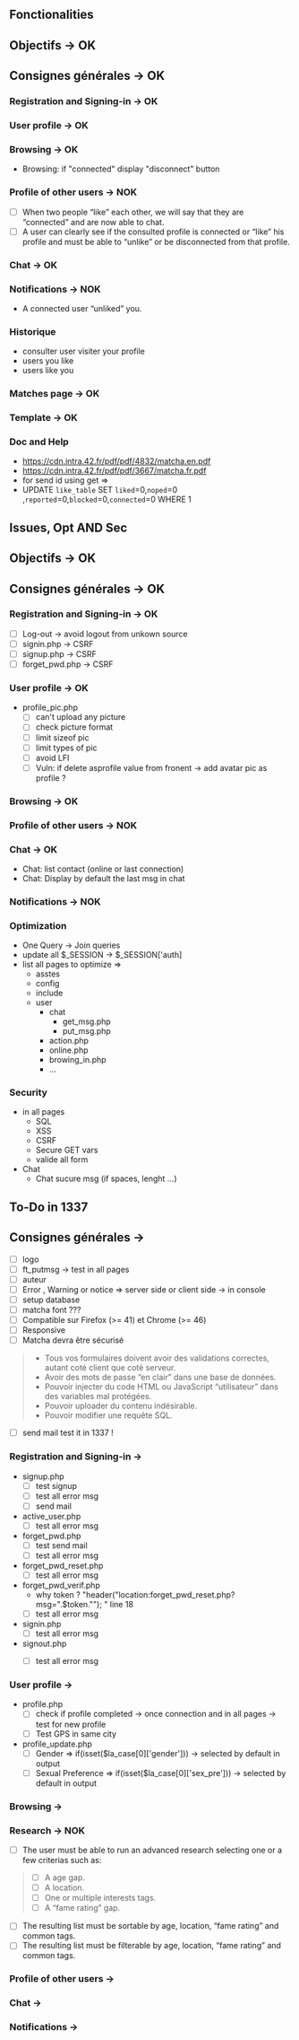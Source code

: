 ## Fonctionalities #########################################################################################
## Objectifs -> OK
## Consignes générales -> OK
### Registration and Signing-in -> OK
### User profile -> OK
### Browsing -> OK
- Browsing: if "connected" display "disconnect" button

### Profile of other users -> NOK
- [ ] When two people “like” each other, we will say that they are “connected” and are now able to chat.
- [ ] A user can clearly see if the consulted profile is connected or “like” his profile and must be able to “unlike” or be disconnected from that profile.

### Chat -> OK
### Notifications -> NOK
- A connected user “unliked” you.

### Historique
- consulter user visiter your profile
- users you like
- users like you

### Matches page -> OK
### Template -> OK
### Doc and Help
- https://cdn.intra.42.fr/pdf/pdf/4832/matcha.en.pdf
- https://cdn.intra.42.fr/pdf/pdf/3667/matcha.fr.pdf
- for send id using get => 	<?php if (isset($la_case[0]['user_id'])) $user_id = hash('whirlpool',htmlspecialchars(trim($la_case[0]['user_id']))); ?>
- UPDATE `like_table` SET `liked`=0,`noped`=0 ,`reported`=0,`blocked`=0,`connected`=0 WHERE 1




## Issues, Opt AND Sec #########################################################################################
## Objectifs -> OK
## Consignes générales -> OK
### Registration and Signing-in -> OK
- [ ] Log-out -> avoid logout from unkown source
- [ ] signin.php -> CSRF
- [ ] signup.php  -> CSRF
- [ ] forget_pwd.php  -> CSRF

### User profile -> OK
- profile_pic.php
    - [ ] can't upload any picture
    - [ ] check picture format
    - [ ] limit sizeof pic
    - [ ] limit types of pic
    - [ ] avoid LFI 
    - [ ] Vuln: if delete asprofile value from fronent -> add avatar pic as profile ?

### Browsing -> OK

### Profile of other users -> NOK

### Chat -> OK
- Chat: list contact (online or last connection)
- Chat: Display by default the last msg in chat

### Notifications -> NOK

### Optimization
- One Query -> Join queries
- update all $_SESSION -> $_SESSION['auth]
- list all pages to optimize =>
    - asstes
    - config
    - include
    - user
        - chat
            - get_msg.php
            - put_msg.php
        - action.php
        - online.php
        - browing_in.php
        - ...

### Security
- in all pages
    - SQL
    - XSS
    - CSRF
    - Secure GET vars
    - valide all form
- Chat
    - Chat sucure msg (if spaces, lenght ...)

## To-Do in 1337 ################################################################################################################

## Consignes générales ->
- [ ] logo
- [ ] ft_putmsg -> test in all pages
- [ ] auteur 
- [ ] Error , Warning or notice => server side or client side -> in console
- [ ] setup database
- [ ] matcha font ???
- [ ] Compatible sur Firefox (>= 41) et Chrome (>= 46)
- [ ] Responsive
- [ ] Matcha  devra être sécurisé
> - Tous vos formulaires doivent avoir des validations correctes, autant coté client que coté serveur.
> - Avoir des mots de passe “en clair” dans une base de données.
> - Pouvoir injecter du code HTML ou JavaScript “utilisateur” dans des variables mal protégées.
> - Pouvoir uploader du contenu indésirable.
> - Pouvoir modifier une requête SQL.
- [ ] send mail test it in 1337 !

### Registration and Signing-in ->
- signup.php
    - [ ] test signup
    - [ ] test all error msg
    - [ ] send mail
- active_user.php
    - [ ] test all error msg
- forget_pwd.php
    - [ ] test send mail
    - [ ] test all error msg
- forget_pwd_reset.php
    - [ ] test all error msg
- forget_pwd_verif.php
    - why token ? "header("location:forget_pwd_reset.php?msg=".$token.""); " line 18
    - [ ] test all error msg
- signin.php
    - [ ] test all error msg
- signout.php
    - [ ] test all error msg


### User profile ->
- profile.php
    - [ ] check if profile completed -> once connection and in all pages -> test for new profile
    - [ ] Test GPS in same city
- profile_update.php
    - [ ] Gender => if(isset($la_case[0]['gender'])) -> selected by default in output
    - [ ] Sexual Preference => if(isset($la_case[0]['sex_pre'])) -> selected by default in output

### Browsing ->

### Research -> NOK
- [ ] The user must be able to run an advanced research selecting one or a few criterias such as:
> - [ ] A age gap.
> - [ ] A location.
> - [ ] One or multiple interests tags.
> - [ ] A “fame rating” gap.
- [ ] The resulting list must be sortable by age, location, “fame rating” and common tags.
- [ ] The resulting list must be filterable by age, location, “fame rating” and common tags.

### Profile of other users ->

### Chat ->

### Notifications -> 



